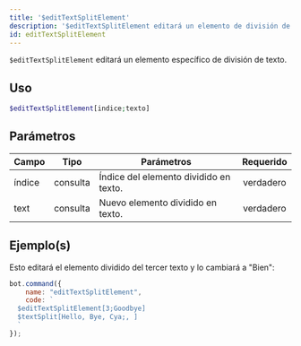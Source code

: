 ```yaml
---
title: '$editTextSplitElement'
description: '$editTextSplitElement editará un elemento de división de texto específico.'
id: editTextSplitElement
---
```


`$editTextSplitElement` editará un elemento específico de división de texto.

## Uso

```php
$editTextSplitElement[indice;texto]
```

## Parámetros

| Campo  | Tipo     | Parámetros                             | Requerido |
| ------ | -------- | -------------------------------------- |:---------:|
| índice | consulta | Índice del elemento dividido en texto. | verdadero |
| text   | consulta | Nuevo elemento dividido en texto.      | verdadero |

## Ejemplo(s)

Esto editará el elemento dividido del tercer texto y lo cambiará a "Bien":

```javascript
bot.command({
    name: "editTextSplitElement",
    code: `
  $editTextSplitElement[3;Goodbye]
  $textSplit[Hello, Bye, Cya;, ]
  `
});
```